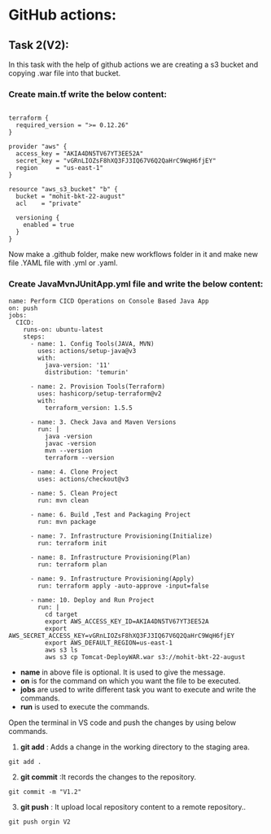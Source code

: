 # GitHub actions:
## Task 2(V2): 
In this task with the help of github actions we are creating a s3 bucket and copying .war file into that bucket. <br>

### Create main.tf write the below content: <br>

```

terraform {
  required_version = ">= 0.12.26"
}

provider "aws" {
  access_key = "AKIA4DN5TV67YT3EE52A"
  secret_key = "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"
  region     = "us-east-1"
}

resource "aws_s3_bucket" "b" {
  bucket = "mohit-bkt-22-august"
  acl    = "private"

  versioning {
    enabled = true
  }
}

```
Now make a .github folder, make new workflows folder in it and make new file .YAML file with .yml or .yaml. <br>

### Create JavaMvnJUnitApp.yml file and write the below content: <br>

```
name: Perform CICD Operations on Console Based Java App
on: push
jobs:
  CICD:
    runs-on: ubuntu-latest
    steps:
      - name: 1. Config Tools(JAVA, MVN)
        uses: actions/setup-java@v3
        with:
          java-version: '11'
          distribution: 'temurin'

      - name: 2. Provision Tools(Terraform)
        uses: hashicorp/setup-terraform@v2
        with:
          terraform_version: 1.5.5

      - name: 3. Check Java and Maven Versions
        run: |
          java -version
          javac -version
          mvn --version
          terraform --version

      - name: 4. Clone Project
        uses: actions/checkout@v3     

      - name: 5. Clean Project
        run: mvn clean

      - name: 6. Build ,Test and Packaging Project
        run: mvn package 
      
      - name: 7. Infrastructure Provisioning(Initialize)
        run: terraform init

      - name: 8. Infrastructure Provisioning(Plan)
        run: terraform plan 

      - name: 9. Infrastructure Provisioning(Apply)
        run: terraform apply -auto-approve -input=false

      - name: 10. Deploy and Run Project
        run: |
          cd target
          export AWS_ACCESS_KEY_ID=AKIA4DN5TV67YT3EE52A
          export AWS_SECRET_ACCESS_KEY=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
          export AWS_DEFAULT_REGION=us-east-1
          aws s3 ls
          aws s3 cp Tomcat-DeployWAR.war s3://mohit-bkt-22-august

```

* **name** in above file is optional. It is used to give the message. <br>
* **on** is for the command on which you want the file to be executed. <br>
* **jobs** are used to write different task you want to execute and write the commands. <br>
* **run** is used to execute the commands. <br>

Open the terminal in VS code and push the changes by using below commands. <br>

1. **git add** : Adds a change in the working directory to the staging area. <br>
```
git add .

```

2. **git commit** :It records the changes to the repository. <br>

```
git commit -m "V1.2"

```

3. **git push** : It upload local repository content to a remote repository.. <br>
```
git push orgin V2
```









